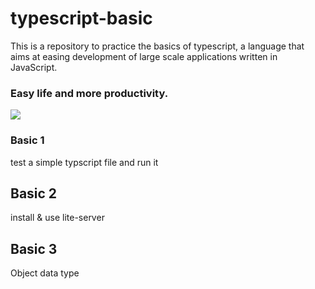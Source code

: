 # typescript-basic

This is a repository to practice the basics of typescript, a language that aims at easing development of large scale applications written in JavaScript.

### Easy life and more productivity.

![](https://media1.tenor.com/images/5f5f6df9624301ebea3abdec1af4cd4a/tenor.gif?itemid=9276124)

### Basic 1

test a simple typscript file and run it

## Basic 2

install & use lite-server

## Basic 3

Object data type
